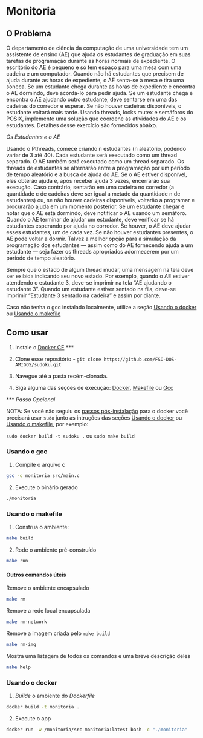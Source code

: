 # Monitoria
## O Problema

O departamento de ciência da computação de uma universidade tem um
assistente de ensino (AE) que ajuda os estudantes de graduação em suas
tarefas de programação durante as horas normais de expediente. O
escritório do AE é pequeno e só tem espaço para uma mesa com uma
cadeira e um computador. Quando não há estudantes que precisem de
ajuda durante as horas de expediente, o AE senta-se à mesa e tira uma
soneca. Se um estudante chega durante as horas de expediente e
encontra o AE dormindo, deve acordá-lo para pedir ajuda. Se um
estudante chega e encontra o AE ajudando outro estudante, deve sentarse
em uma das cadeiras do corredor e esperar. Se não houver cadeiras
disponíveis, o estudante voltará mais tarde.
Usando threads, locks mutex e semáforos do POSIX, implemente uma
solução que coordene as atividades do AE e os estudantes. Detalhes desse
exercício são fornecidos abaixo.

_Os Estudantes e o AE_

Usando o Pthreads, comece criando n estudantes (n aleatório, podendo
variar de 3 até 40). Cada estudante será executado como um thread
separado. O AE também será executado como um thread separado. Os
threads de estudantes se alternarão entre a programação por um período
de tempo aleatório e a busca de ajuda do AE. Se o AE estiver disponível,
eles obterão ajuda e, após receber ajuda 3 vezes, encerrarão sua
execução. Caso contrário, sentarão em uma cadeira no corredor (a
quantidade c de cadeiras deve ser igual a metade da quantidade n de
estudantes) ou, se não houver cadeiras disponíveis, voltarão a programar
e procurarão ajuda em um momento posterior. Se um estudante chegar
e notar que o AE está dormindo, deve notificar o AE usando um semáforo.
Quando o AE terminar de ajudar um estudante, deve verificar se há
estudantes esperando por ajuda no corredor. Se houver, o AE deve ajudar
esses estudantes, um de cada vez. Se não houver estudantes presentes,
o AE pode voltar a dormir. Talvez a melhor opção para a simulação da
programação dos estudantes — assim como do AE fornecendo ajuda a um
estudante — seja fazer os threads apropriados adormecerem por um
período de tempo aleatório.

Sempre que o estado de algum thread mudar, uma mensagem na tela
deve ser exibida indicando seu novo estado. Por exemplo, quando o AE
estiver atendendo o estudante 3, deve-se imprimir na tela “AE ajudando
o estudante 3”. Quando um estudante estiver sentado na fila, deve-se
imprimir “Estudante 3 sentado na cadeira” e assim por diante.

Caso não tenha o gcc instalado localmente, utilize a seção [Usando o docker](https://github.com/FSO-DOS-AMIGOS/sudoku#usando-o-docker) ou [Usando o makefile](https://github.com/FSO-DOS-AMIGOS/sudoku#usando-o-makefile)

## Como usar

1. Instale o [Docker CE](https://docs.docker.com/install/) ***

2. Clone esse repositório - `git clone https://github.com/FSO-DOS-AMIGOS/sudoku.git`

3. Navegue até a pasta recém-clonada.

4. Siga alguma das seções de execução: [Docker](https://github.com/FSO-DOS-AMIGOS/sudoku#usando-o-docker), [Makefile](https://github.com/FSO-DOS-AMIGOS/sudoku#usando-o-makefile) ou [Gcc](https://github.com/FSO-DOS-AMIGOS/sudoku#usando-o-gcc)

*** _Passo Opcional_

NOTA: Se você não seguiu os [passos pós-instalação](https://docs.docker.com/install/linux/linux-postinstall/) para o docker você precisará usar `sudo` junto as intruções das seções [Usando o docker](https://github.com/FSO-DOS-AMIGOS/sudoku#usando-o-docker) ou [Usando o makefile](https://github.com/FSO-DOS-AMIGOS/sudoku#usando-o-makefile), por exemplo:

`sudo docker build -t sudoku .`
ou
`sudo make build`

### Usando o gcc
1. Compile o arquivo c 
``` bash
gcc -o monitoria src/main.c
```

2. Execute o binário gerado
``` bash
./monitoria
```

### Usando o makefile
1. Construa o ambiente:

``` bash
make build 
```

2. Rode o ambiente pré-construído

``` bash
make run
```

#### Outros comandos úteis

Remove o ambiente encapsulado
``` bash
make rm
```

Remove a rede local encapsulada
``` bash
make rm-network
```

Remove a imagem criada pelo `make build`
``` bash
make rm-img
```

Mostra uma listagem de todos os comandos e uma breve descrição deles
``` bash
make help
```

### Usando o docker

1. _Builde_ o ambiente do _Dockerfile_
``` bash
docker build -t monitoria .
```

2. Execute o app
``` bash
docker run -w /monitoria/src monitoria:latest bash -c "./monitoria"
```
